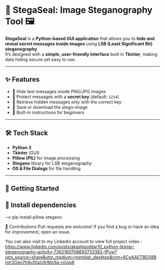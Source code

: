 # 🔐 StegaSeal: Image Steganography Tool 🖼


**StegaSeal** is a **Python-based GUI application** that allows you to **hide and reveal secret messages inside images** using **LSB (Least Significant Bit) steganography**.  
It’s designed with a **simple, user-friendly interface** built in **Tkinter**, making data hiding secure yet easy to use.

---

## ✨ Features
- 🔹 Hide text messages inside PNG/JPG images  
- 🔹 Protect messages with a **secret key** (default: `1234`)  
- 🔹 Retrieve hidden messages only with the correct key  
- 🔹 Save or download the stego-image  
- 🔹 Built-in instructions for beginners  

---

## 🛠 Tech Stack
- **Python 3**
- **Tkinter** (GUI)
- **Pillow (PIL)** for image processing
- **Stegano** library for LSB steganography
- **OS & File Dialogs** for file handling

---

## 🚀 Getting Started

## 🤹 Install dependencies
   --> pip install pillow stegano

🙌 Contributions
    Pull requests are welcome!
    If you find a bug or have an idea for improvement, open an issue.

  You can also visit to my Linkedin account to view full project video : 
  https://www.linkedin.com/posts/akashpoddar10_python-tkinter-steganography-activity-7362160708693733382-fPyw?utm_source=share&utm_medium=member_desktop&rcm=ACoAAETBD58Bmh3Oen7h8g1GpUlHMc6a-njUqdI
